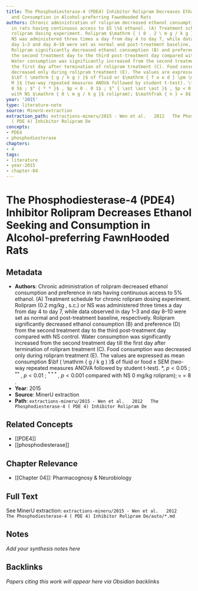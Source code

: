 ```yaml
---
title: The Phosphodiesterase-4 (PDE4) Inhibitor Rolipram Decreases Ethanol Seeking
  and Consumption in Alcohol-preferring FawnHooded Rats
authors: Chronic administration of rolipram decreased ethanol consumption and preference
  in rats having continuous access to $5 \%$ ethanol. (A) Treatment schedule for chronic
  rolipram dosing experiment. Rolipram $\mathrm { ( 0 . 2 \ m g / k g }$ , s.c.) or
  NS was administered three times a day from day 4 to day 7, while data observed in
  day 1–3 and day 8–10 were set as normal and post-treatment baseline, respectively.
  Rolipram significantly decreased ethanol consumption (B) and preference (D) from
  the second treatment day to the third post-treatment day compared with NS control.
  Water consumption was significantly increased from the second treatment day till
  the first day after termination of rolipram treatment (C). Food consumption was
  decreased only during rolipram treatment (E). The values are expressed as mean consumption
  $\bf ( \mathrm { g / k g ) }$ of fluid or $\mathrm { f o o d } \pm \mathrm { S E
  M }$ (two-way repeated measures ANOVA followed by student t-test). \*, $p < 0 .
  0 5$ ; $^ { * * }$ , $p < 0 . 0 1$ ; $^ { \ast \ast \ast }$ , $p < 0 . 0 0 1$ compared
  with NS $\mathrm { 0 \ m g / k g }$ rolipram); $\mathfrak { n } = 8$ .
year: '2015'
type: literature-note
source: MinerU-extraction
extraction_path: extractions-mineru/2015 - Wen et al.   2012   The Phosphodiesterase‐4
  ( PDE 4) Inhibitor Rolipram De
concepts:
- PDE4
- phosphodiesterase
chapters:
- 4
tags:
- literature
- year-2015
- chapter-04
---
```


# The Phosphodiesterase-4 (PDE4) Inhibitor Rolipram Decreases Ethanol Seeking and Consumption in Alcohol-preferring FawnHooded Rats

## Metadata

- **Authors**: Chronic administration of rolipram decreased ethanol consumption and preference in rats having continuous access to $5 \%$ ethanol. (A) Treatment schedule for chronic rolipram dosing experiment. Rolipram $\mathrm { ( 0 . 2 \ m g / k g }$ , s.c.) or NS was administered three times a day from day 4 to day 7, while data observed in day 1–3 and day 8–10 were set as normal and post-treatment baseline, respectively. Rolipram significantly decreased ethanol consumption (B) and preference (D) from the second treatment day to the third post-treatment day compared with NS control. Water consumption was significantly increased from the second treatment day till the first day after termination of rolipram treatment (C). Food consumption was decreased only during rolipram treatment (E). The values are expressed as mean consumption $\bf ( \mathrm { g / k g ) }$ of fluid or $\mathrm { f o o d } \pm \mathrm { S E M }$ (two-way repeated measures ANOVA followed by student t-test). \*, $p < 0 . 0 5$ ; $^ { * * }$ , $p < 0 . 0 1$ ; $^ { \ast \ast \ast }$ , $p < 0 . 0 0 1$ compared with NS $\mathrm { 0 \ m g / k g }$ rolipram); $\mathfrak { n } = 8$ .
- **Year**: 2015
- **Source**: MinerU extraction
- **Path**: `extractions-mineru/2015 - Wen et al.   2012   The Phosphodiesterase‐4 ( PDE 4) Inhibitor Rolipram De`

## Related Concepts

- [[PDE4]]
- [[phosphodiesterase]]

## Chapter Relevance

- [[Chapter 04]]: Pharmacognosy & Neurobiology

## Full Text

See MinerU extraction: `extractions-mineru/2015 - Wen et al.   2012   The Phosphodiesterase‐4 ( PDE 4) Inhibitor Rolipram De/auto/*.md`

## Notes

*Add your synthesis notes here*

## Backlinks

*Papers citing this work will appear here via Obsidian backlinks*
